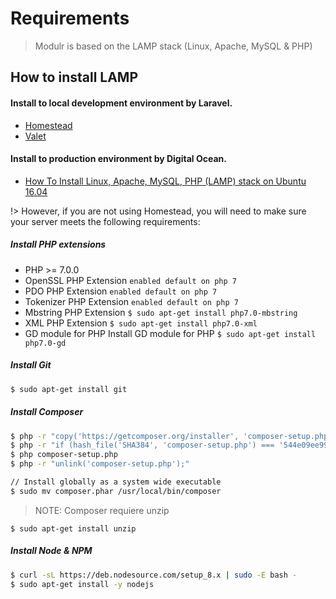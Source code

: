 # Requirements

> Modulr is based on the LAMP stack (Linux, Apache, MySQL & PHP)



## How to install LAMP

#### Install to local development environment by Laravel.

- [Homestead](https://laravel.com/docs/5.5/homestead)
- [Valet](https://laravel.com/docs/5.5/valet)

#### Install to production environment by Digital Ocean.

- [How To Install Linux, Apache, MySQL, PHP (LAMP) stack on Ubuntu 16.04](https://www.digitalocean.com/community/tutorials/how-to-install-linux-apache-mysql-php-lamp-stack-on-ubuntu-16-04)

!> However, if you are not using Homestead, you will need to make sure your server meets the following requirements:

##### Install PHP extensions

- PHP >= 7.0.0
- OpenSSL PHP Extension `enabled default on php 7`
- PDO PHP Extension `enabled default on php 7`
- Tokenizer PHP Extension `enabled default on php 7`
- Mbstring PHP Extension `$ sudo apt-get install php7.0-mbstring`
- XML PHP Extension `$ sudo apt-get install php7.0-xml`
- GD module for PHP Install GD module for PHP `$ sudo apt-get install php7.0-gd`

##### Install Git

```bash
$ sudo apt-get install git
```



##### Install Composer

```bash
$ php -r "copy('https://getcomposer.org/installer', 'composer-setup.php');"
$ php -r "if (hash_file('SHA384', 'composer-setup.php') === '544e09ee996cdf60ece3804abc52599c22b1f40f4323403c44d44fdfdd586475ca9813a858088ffbc1f233e9b180f061') { echo 'Installer verified'; } else { echo 'Installer corrupt'; unlink('composer-setup.php'); } echo PHP_EOL;"
$ php composer-setup.php
$ php -r "unlink('composer-setup.php');"

// Install globally as a system wide executable
$ sudo mv composer.phar /usr/local/bin/composer
```

> NOTE: Composer requiere unzip

`$ sudo apt-get install unzip`



##### Install Node & NPM


```bash
$ curl -sL https://deb.nodesource.com/setup_8.x | sudo -E bash -
$ sudo apt-get install -y nodejs
```
